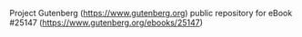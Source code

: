 Project Gutenberg (https://www.gutenberg.org) public repository for eBook #25147 (https://www.gutenberg.org/ebooks/25147)

